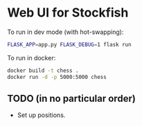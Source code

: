 # Web UI for Stockfish

To run in dev mode (with hot-swapping):
```sh
FLASK_APP=app.py FLASK_DEBUG=1 flask run
```

To run in docker:
```sh
docker build -t chess .
docker run -d -p 5000:5000 chess
```

## TODO (in no particular order)

* Set up positions.

